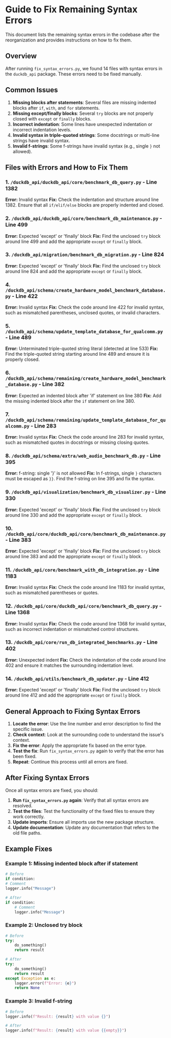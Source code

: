 # Guide to Fix Remaining Syntax Errors

This document lists the remaining syntax errors in the codebase after the reorganization and provides instructions on how to fix them.

## Overview

After running `fix_syntax_errors.py`, we found 14 files with syntax errors in the `duckdb_api` package. These errors need to be fixed manually.

## Common Issues

1. **Missing blocks after statements**: Several files are missing indented blocks after `if`, `with`, and `for` statements.
2. **Missing except/finally blocks**: Several `try` blocks are not properly closed with `except` or `finally` blocks.
3. **Incorrect indentation**: Some lines have unexpected indentation or incorrect indentation levels.
4. **Invalid syntax in triple-quoted strings**: Some docstrings or multi-line strings have invalid syntax.
5. **Invalid f-strings**: Some f-strings have invalid syntax (e.g., single `}` not allowed).

## Files with Errors and How to Fix Them

### 1. `/duckdb_api/duckdb_api/core/benchmark_db_query.py` - Line 1382
**Error:** Invalid syntax
**Fix:** Check the indentation and structure around line 1382. Ensure that all `if/elif/else` blocks are properly indented and closed.

### 2. `/duckdb_api/duckdb_api/core/benchmark_db_maintenance.py` - Line 499
**Error:** Expected 'except' or 'finally' block
**Fix:** Find the unclosed `try` block around line 499 and add the appropriate `except` or `finally` block.

### 3. `/duckdb_api/migration/benchmark_db_migration.py` - Line 824
**Error:** Expected 'except' or 'finally' block
**Fix:** Find the unclosed `try` block around line 824 and add the appropriate `except` or `finally` block.

### 4. `/duckdb_api/schema/create_hardware_model_benchmark_database.py` - Line 422
**Error:** Invalid syntax
**Fix:** Check the code around line 422 for invalid syntax, such as mismatched parentheses, unclosed quotes, or invalid characters.

### 5. `/duckdb_api/schema/update_template_database_for_qualcomm.py` - Line 489
**Error:** Unterminated triple-quoted string literal (detected at line 533)
**Fix:** Find the triple-quoted string starting around line 489 and ensure it is properly closed.

### 6. `/duckdb_api/schema/remaining/create_hardware_model_benchmark_database.py` - Line 382
**Error:** Expected an indented block after 'if' statement on line 380
**Fix:** Add the missing indented block after the `if` statement on line 380.

### 7. `/duckdb_api/schema/remaining/update_template_database_for_qualcomm.py` - Line 283
**Error:** Invalid syntax
**Fix:** Check the code around line 283 for invalid syntax, such as mismatched quotes in docstrings or missing closing quotes.

### 8. `/duckdb_api/schema/extra/web_audio_benchmark_db.py` - Line 395
**Error:** f-string: single '}' is not allowed
**Fix:** In f-strings, single `}` characters must be escaped as `}}`. Find the f-string on line 395 and fix the syntax.

### 9. `/duckdb_api/visualization/benchmark_db_visualizer.py` - Line 330
**Error:** Expected 'except' or 'finally' block
**Fix:** Find the unclosed `try` block around line 330 and add the appropriate `except` or `finally` block.

### 10. `/duckdb_api/core/duckdb_api/core/benchmark_db_maintenance.py` - Line 383
**Error:** Expected 'except' or 'finally' block
**Fix:** Find the unclosed `try` block around line 383 and add the appropriate `except` or `finally` block.

### 11. `/duckdb_api/core/benchmark_with_db_integration.py` - Line 1183
**Error:** Invalid syntax
**Fix:** Check the code around line 1183 for invalid syntax, such as mismatched parentheses or quotes.

### 12. `/duckdb_api/core/duckdb_api/core/benchmark_db_query.py` - Line 1368
**Error:** Invalid syntax
**Fix:** Check the code around line 1368 for invalid syntax, such as incorrect indentation or mismatched control structures.

### 13. `/duckdb_api/core/run_db_integrated_benchmarks.py` - Line 402
**Error:** Unexpected indent
**Fix:** Check the indentation of the code around line 402 and ensure it matches the surrounding indentation level.

### 14. `/duckdb_api/utils/benchmark_db_updater.py` - Line 412
**Error:** Expected 'except' or 'finally' block
**Fix:** Find the unclosed `try` block around line 412 and add the appropriate `except` or `finally` block.

## General Approach to Fixing Syntax Errors

1. **Locate the error**: Use the line number and error description to find the specific issue.
2. **Check context**: Look at the surrounding code to understand the issue's context.
3. **Fix the error**: Apply the appropriate fix based on the error type.
4. **Test the fix**: Run `fix_syntax_errors.py` again to verify that the error has been fixed.
5. **Repeat**: Continue this process until all errors are fixed.

## After Fixing Syntax Errors

Once all syntax errors are fixed, you should:

1. **Run `fix_syntax_errors.py` again**: Verify that all syntax errors are resolved.
2. **Test the files**: Test the functionality of the fixed files to ensure they work correctly.
3. **Update imports**: Ensure all imports use the new package structure.
4. **Update documentation**: Update any documentation that refers to the old file paths.

## Example Fixes

### Example 1: Missing indented block after if statement
```python
# Before
if condition:
# Comment
logger.info("Message")

# After
if condition:
    # Comment
    logger.info("Message")
```

### Example 2: Unclosed try block
```python
# Before
try:
    do_something()
    return result

# After
try:
    do_something()
    return result
except Exception as e:
    logger.error(f"Error: {e}")
    return None
```

### Example 3: Invalid f-string
```python
# Before
logger.info(f"Result: {result} with value {}")

# After
logger.info(f"Result: {result} with value {{empty}}")
```